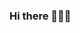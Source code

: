 <!--출처: https://github.com/kyechan99/capsule-render-->

<!--정리하기 https://day-thirteen-and-fourteen.hoseong511.repl.co/ -->
<!-- https://nodebird.hoseong511.repl.co -->
 
<!-- <br>
<br>
  <img src="https://img.shields.io/badge/JavaScript-F7dF1E?style=square&logo=JavaScript&logoColor=white"/>
  <img src="https://img.shields.io/badge/Python-3776AB?style=square&logo=Python&logoColor=white"/>
  <img src="https://img.shields.io/badge/React.js-61DAF8?style=square&logo=React&logoColor=white"/>
  <img src="https://img.shields.io/badge/Node.js-339933?style=square&logo=Node.js&logoColor=white"/>
  <br>
  <img src="https://img.shields.io/badge/Amazon AWS-232F3E?style=square&logo=AWS&logoColor=white"/>
  <br>
  <img src="https://img.shields.io/badge/Windows-0078D6?style=square&logo=Windows&logoColor=white"/>
  <img src="https://img.shields.io/badge/macOS-010101?style=square&logo=macOS&logoColor=white"/>
  <img src="https://img.shields.io/badge/Linux-FCC624?style=square&logo=Linux&logoColor=white"/>
  <br>
  <a href="https://replit.com/@hoseong511" target="_blank" rel="noopener noreferrer" >
    <img src="https://img.shields.io/badge/repl.it-667881?style=flat-square&logo=repl.it&logoColor=white"/>
  </a>
  <br>
  <br> -->
<!-- <h1 style="color:#950104; font-family: poppins;"> <img src="https://raw.githubusercontent.com/kube/vscode-42header/master/42.png" width=50> Seoul</h1> -->

### <h3>Hi there 👋👋👋</h1>
 <!-- <a href="https://github.com/JaeSeoKim/badge42">
  <img src="https://badge42.vercel.app/api/v2/cl1b8go25000609l4biewghgn/stats?cursusId=21&coalitionId=85" alt="hossong's 42 stats" />
 </a>
 <br>
 <br>
<a href="https://solved.ac/thdghtjd115" target="_blank" rel="noopener noreferrer" >
   <img src="http://mazassumnida.wtf/api/mini/generate_badge?boj=thdghtjd115"/>
 </a>-->


 
   
<!-- [![hoseong511's github stats](https://github-readme-stats.vercel.app/api?username=hoseong511&hide=issues&show_icons=true&theme=dracula)](https://github.com/anuraghazra/github-readme-stats)      -->
<!-- [![Solved.ac Profile](http://mazassumnida.wtf/api/v2/generate_badge?boj=thdghtjd115)](https://solved.ac/thdghtjd115) -->

<!--출처: https://github.com/anuraghazra/github-readme-stats/blob/master/docs/readme_kr.md-->
<!--
**hoseong511/hoseong511** is a ✨ _special_ ✨ repository because its `README.md` (this file) appears on your GitHub profile.

Here are some ideas to get you started:

- 🔭 I’m currently working on ...
- 🌱 I’m currently learning ...
- 👯 I’m looking to collaborate on ...
- 🤔 I’m looking for help with ...
- 💬 Ask me about ...
- 📫 How to reach me: ...
- 😄 Pronouns: ...
- ⚡ Fun fact: ...
-->

